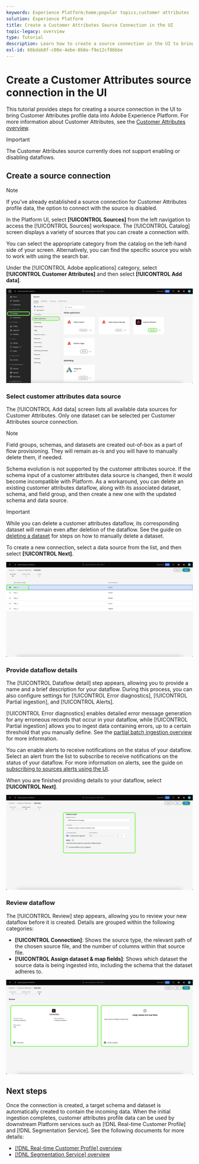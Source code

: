 ```yaml
---
keywords: Experience Platform;home;popular topics;customer attributes
solution: Experience Platform
title: Create a Customer Attributes Source Connection in the UI
topic-legacy: overview
type: Tutorial
description: Learn how to create a source connection in the UI to bring customer attributes profile data into Adobe Experience Platform.
exl-id: 66bdab8f-c00e-4ebe-8b8e-f9e12cf86bbe
---
```

# Create a Customer Attributes source connection in the UI

This tutorial provides steps for creating a source connection in the UI to bring Customer Attributes profile data into Adobe Experience Platform. For more information about Customer Attributes, see the [Customer Attributes overview](https://experienceleague.adobe.com/docs/core-services/interface/customer-attributes/attributes.html).

>[!IMPORTANT]
>
>The Customer Attributes source currently does not support enabling or disabling dataflows.

## Create a source connection

>[!NOTE]
>
>If you've already established a source connection for Customer Attributes profile data, the option to connect with the source is disabled.

In the Platform UI, select **[!UICONTROL Sources]** from the left navigation to access the [!UICONTROL Sources] workspace. The [!UICONTROL Catalog] screen displays a variety of sources that you can create a connection with.

You can select the appropriate category from the catalog on the left-hand side of your screen. Alternatively, you can find the specific source you wish to work with using the search bar.

Under the [!UICONTROL Adobe applications] category, select **[!UICONTROL Customer Attributes]** and then select **[!UICONTROL Add data]**.

![catalog](../../../../images/tutorials/create/customer-attributes/catalog.png)

### Select customer attributes data source

The [!UICONTROL Add data] screen lists all available data sources for Customer Attributes. Only one dataset can be selected per Customer Attributes source connection. 

>[!NOTE]
>
>Field groups, schemas, and datasets are created out-of-box as a part of flow provisioning. They will remain as-is and you will have to manually delete them, if needed.

Schema evolution is not supported by the customer attributes source. If the schema input of a customer attributes data source is changed, then it would become incompatible with Platform. As a workaround, you can delete an existing customer attributes dataflow, along with its associated dataset, schema, and field group, and then create a new one with the updated schema and data source.

>[!IMPORTANT]
>
>While you can delete a customer attributes dataflow, its corresponding dataset will remain even after deletion of the dataflow. See the guide on [deleting a dataset](../../../../../catalog/datasets/user-guide.md) for steps on how to manually delete a dataset.

To create a new connection, select a data source from the list, and then select **[!UICONTROL Next]**.

![add-data](../../../../images/tutorials/create/customer-attributes/add-data.png)

### Provide dataflow details

The [!UICONTROL Dataflow detail] step appears, allowing you to provide a name and a brief description for your dataflow. During this process, you can also configure settings for [!UICONTROL Error diagnostics], [!UICONTROL Partial ingestion], and [!UICONTROL Alerts].

[!UICONTROL Error diagnostics] enables detailed error message generation for any erroneous records that occur in your dataflow, while [!UICONTROL Partial ingestion] allows you to ingest data containing errors, up to a certain threshold that you manually define. See the [partial batch ingestion overview](../../../../../ingestion/batch-ingestion/partial.md) for more information.

You can enable alerts to receive notifications on the status of your dataflow. Select an alert from the list to subscribe to receive notifications on the status of your dataflow. For more information on alerts, see the guide on [subscribing to sources alerts using the UI](../../alerts.md).

When you are finished providing details to your dataflow, select **[!UICONTROL Next]**.

![dataflow-detail](../../../../images/tutorials/create/customer-attributes/dataflow-detail.png)

### Review dataflow

The [!UICONTROL Review] step appears, allowing you to review your new dataflow before it is created. Details are grouped within the following categories:

* **[!UICONTROL Connection]**: Shows the source type, the relevant path of the chosen source file, and the number of columns within that source file.
* **[!UICONTROL Assign dataset & map fields]**: Shows which dataset the source data is being ingested into, including the schema that the dataset adheres to.

![review](../../../../images/tutorials/create/customer-attributes/review.png)

## Next steps

Once the connection is created, a target schema and dataset is automatically created to contain the incoming data. When the initial ingestion completes, customer attributes profile data can be used by downstream Platform services such as [!DNL Real-time Customer Profile] and [!DNL Segmentation Service]. See the following documents for more details:

* [[!DNL Real-time Customer Profile] overview](../../../../../profile/home.md)
* [[!DNL Segmentation Service] overview](../../../../../segmentation/home.md)
